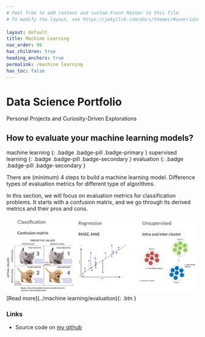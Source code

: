 ```yaml
---
# Feel free to add content and custom Front Matter to this file.
# To modify the layout, see https://jekyllrb.com/docs/themes/#overriding-theme-defaults

layout: default
title: Machine Learning
nav_order: 96
has_children: true
heading_anchors: true
permalink: /machine learning
has_toc: false
---
```


# Data Science Portfolio
Personal Projects and Curiosity-Driven Explorations
<br>

##  How to evaluate your machine learning models?
machine learning
{: .badge .badge-pill .badge-primary }
supervised learning
{: .badge .badge-pill .badge-secondary }
evaluation
{: .badge .badge-pill .badge-secondary }

There are (minimum) 4 steps to build a machine learning model.
Difference types of evaluation metrics for different type of algorithms.

In this section, we will focus on evaluation metrics for classification problems. It starts with a confusion matrix, and we go through its derived metrics and their pros and cons.


<img src="/assets/images/machine learning/evaluation_02.png" alt="drawing" width="500"/>

<span class="fs-3">
[Read more](../machine learning/evaluation){: .btn }
</span>


### Links
- Source code on [my github](https://github.com/imanursar/)